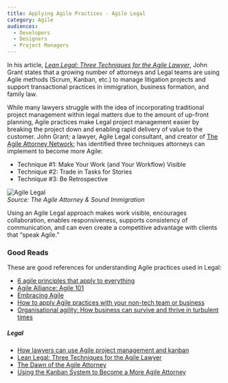 ```yaml
---
title: Applying Agile Practices - Agile Legal
category: Agile
audiences:
  - Developers
  - Designers
  - Project Managers
---
```


In his article, [*Lean Legal: Three Techniques for the Agile Lawyer*](https://files.clio.com/marketo/ebooks/lean-legal-three-techniques-for-the-agile-lawyer.pdf), John Grant states that a growing number of attorneys and Legal teams are using Agile methods (Scrum, Kanban, etc.) to manage litigation projects and support transactional practices in immigration, business formation, and family law. 

While many lawyers struggle with the idea of incorporating traditional project management within legal matters due to the amount of up-front planning, Agile practices make Legal project management easier by breaking the project down and enabling rapid delivery of value to the customer. John Grant; a lawyer, Agile Legal consultant, and creator of [The Agile Attorney Network](http://agileattorney.net/#front-page-3); has identified three techniques attorneys can implement to become more Agile:
* Technique #1: Make Your Work (and Your Workflow) Visible
* Technique #2: Trade in Tasks for Stories
* Technique #3: Be Retrospective

<img src="{{ site.baseurl }}/assets/img/guides/Agile_Legal.png"
  alt="Agile Legal"
  class="guide-image guide-image-three-fourths">  
*Source: The Agile Attorney & Sound Immigration*

Using an Agile Legal approach makes work visible, encourages collaboration, enables responsiveness, supports consistency of communication, and can even create a competitive advantage with clients that “speak Agile.”

### Good Reads
These are good references for understanding Agile practices used in Legal:
* [6 agile principles that apply to everything](http://www.cio.com/article/2971822/agile-development/6-agile-principles-that-apply-to-everything.html)
* [Agile Alliance: Agile 101](https://www.agilealliance.org/agile101/)
* [Embracing Agile](https://hbr.org/2016/05/embracing-agile)
* [How to apply Agile practices with your non-tech team or business](http://www.techrepublic.com/article/how-to-apply-agile-practices-with-your-non-tech-team-or-business/)
* [Organisational agility: How business can survive and thrive in turbulent times](https://www.emc.com/collateral/leadership/organisational-agility-230309.pdf)

##### Legal
* [How lawyers can use Agile project management and kanban](https://www.soundimmigration.com/agile/)
* [Lean Legal: Three Techniques for the Agile Lawyer](https://files.clio.com/marketo/ebooks/lean-legal-three-techniques-for-the-agile-lawyer.pdf)
* [The Dawn of the Agile Attorney](http://www.lawpracticetoday.org/article/dawn-agile-attorney/)
* [Using the Kanban System to Become a More Agile Attorney](https://www.rocketmatter.com/news/using-the-kanban-system-to-become-a-more-agile-attorney/)

